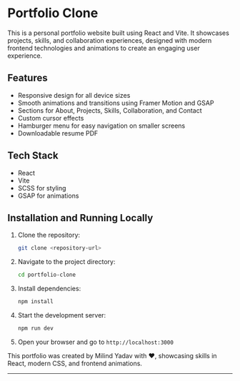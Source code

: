 # Portfolio Clone

This is a personal portfolio website built using React and Vite. It showcases projects, skills, and collaboration experiences, designed with modern frontend technologies and animations to create an engaging user experience.

## Features

- Responsive design for all device sizes
- Smooth animations and transitions using Framer Motion and GSAP
- Sections for About, Projects, Skills, Collaboration, and Contact
- Custom cursor effects
- Hamburger menu for easy navigation on smaller screens
- Downloadable resume PDF

## Tech Stack

- React
- Vite
- SCSS for styling
- GSAP for animations

## Installation and Running Locally

1. Clone the repository:
   ```bash
   git clone <repository-url>
   ```
2. Navigate to the project directory:
   ```bash
   cd portfolio-clone
   ```
3. Install dependencies:
   ```bash
   npm install
   ```
4. Start the development server:
   ```bash
   npm run dev
   ```
5. Open your browser and go to `http://localhost:3000`



This portfolio was created by Milind Yadav with ♥️, showcasing skills in React, modern CSS, and frontend animations.

---

